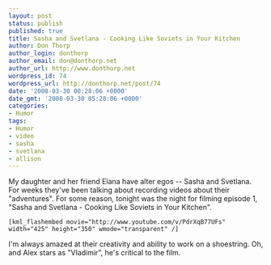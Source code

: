 ```yaml
---
layout: post
status: publish
published: true
title: Sasha and Svetlana - Cooking Like Soviets in Your Kitchen
author: Don Thorp
author_login: donthorp
author_email: don@donthorp.net
author_url: http://www.donthorp.net
wordpress_id: 74
wordpress_url: http://donthorp.net/post/74
date: '2008-03-30 00:28:06 +0000'
date_gmt: '2008-03-30 05:28:06 +0000'
categories:
- Humor
tags:
- Humor
- video
- sasha
- svetlana
- allison
---
```

<p>My daughter and her friend Elana have alter egos -- Sasha and Svetlana. For weeks they've been talking about recording videos about their "adventures". For some reason, tonight was the night for filming episode 1, "Sasha and Svetlana - Cooking Like Soviets in Your Kitchen". </p>
<p><code>[kml_flashembed movie="http://www.youtube.com/v/PdrXqB77UFs" width="425" height="350" wmode="transparent" /]</code></p>
<p>I'm always amazed at their creativity and ability to work on a shoestring. Oh, and Alex stars as "Vladimir", he's critical to the film.</p>
